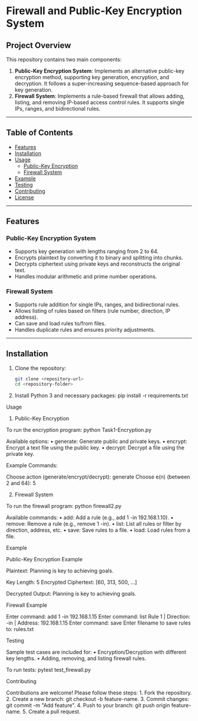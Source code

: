 # **Firewall and Public-Key Encryption System**

## **Project Overview**
This repository contains two main components:

1. **Public-Key Encryption System**: Implements an alternative public-key encryption method, supporting key generation, encryption, and decryption. It follows a super-increasing sequence-based approach for key generation.
2. **Firewall System**: Implements a rule-based firewall that allows adding, listing, and removing IP-based access control rules. It supports single IPs, ranges, and bidirectional rules.

---

## **Table of Contents**
- [Features](#features)
- [Installation](#installation)
- [Usage](#usage)
  - [Public-Key Encryption](#public-key-encryption)
  - [Firewall System](#firewall-system)
- [Example](#example)
- [Testing](#testing)
- [Contributing](#contributing)
- [License](#license)

---

## **Features**

### **Public-Key Encryption System**
- Supports key generation with lengths ranging from 2 to 64.
- Encrypts plaintext by converting it to binary and splitting into chunks.
- Decrypts ciphertext using private keys and reconstructs the original text.
- Handles modular arithmetic and prime number operations.

### **Firewall System**
- Supports rule addition for single IPs, ranges, and bidirectional rules.
- Allows listing of rules based on filters (rule number, direction, IP address).
- Can save and load rules to/from files.
- Handles duplicate rules and ensures priority adjustments.

---

## **Installation**
1. Clone the repository:
   ```bash
   git clone <repository-url>
   cd <repository-folder>

 2.	Install Python 3 and necessary packages:
    pip install -r requirements.txt


Usage

1. Public-Key Encryption

To run the encryption program:
python Task1-Encryption.py

Available options:
	•	generate: Generate public and private keys.
	•	encrypt: Encrypt a text file using the public key.
	•	decrypt: Decrypt a file using the private key.

Example Commands:

Choose action (generate/encrypt/decrypt): generate
Choose e(n) (between 2 and 64): 5


2. Firewall System

To run the firewall program:
python firewall2.py


Available commands:
	•	add: Add a rule (e.g., add 1 -in 192.168.1.10).
	•	remove: Remove a rule (e.g., remove 1 -in).
	•	list: List all rules or filter by direction, address, etc.
	•	save: Save rules to a file.
	•	load: Load rules from a file.

Example

Public-Key Encryption Example

Plaintext:
Planning is key to achieving goals.

Key Length: 5
Encrypted Ciphertext: [60, 313, 500, ...]

Decrypted Output:
Planning is key to achieving goals.

Firewall Example

Enter command: add 1 -in 192.168.1.15
Enter command: list
Rule 1 | Direction: -in | Address: 192.168.1.15
Enter command: save
Enter filename to save rules to: rules.txt

Testing

Sample test cases are included for:
	•	Encryption/Decryption with different key lengths.
	•	Adding, removing, and listing firewall rules.

To run tests:
pytest test_firewall.py

Contributing

Contributions are welcome! Please follow these steps:
	1.	Fork the repository.
	2.	Create a new branch: git checkout -b feature-name.
	3.	Commit changes: git commit -m "Add feature".
	4.	Push to your branch: git push origin feature-name.
	5.	Create a pull request.
